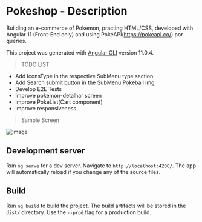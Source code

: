 # Pokeshop - Description

Building an e-commerce of Pokemon, practing HTML/CSS, developed with Angular 11 (Front-End only) and using PokéAPI(https://pokeapi.co/) por queries. 

This project was generated with [Angular CLI](https://github.com/angular/angular-cli) version 11.0.4.

>TODO LIST

* Add IconsType in the respective SubMenu type section
* Add Search submit button in the SubMenu Pokeball img
* Develop E2E Tests
* Improve pokemon-detalhar screen
* Improve PokeList(Cart component)
* Improve responsiveness 

>Sample Screen

![image](https://user-images.githubusercontent.com/49933515/114184391-2642a280-991b-11eb-97a1-789d536abb74.png)

## Development server

Run `ng serve` for a dev server. Navigate to `http://localhost:4200/`. The app will automatically reload if you change any of the source files.

## Build

Run `ng build` to build the project. The build artifacts will be stored in the `dist/` directory. Use the `--prod` flag for a production build.

